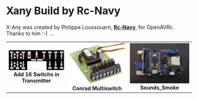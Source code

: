 # Xany Build by Rc-Navy

X-Any was created by Philippe Loussouarn, [**Rc-Navy**](http://p.loussouarn.free.fr/), for OpenAVRc.  
Thanks to him :-) ...


<table cellspacing=0>
  <tr>
    <td align=center width=200><a href="https://github.com/Ingwie/OpenAVRc_Hw/blob/V3/Xany_Builds_by_Users/Rc-Navy/Sw16_In_Transmitter/README_Sw16SwitchsInTransmitter.md"><img src="https://github.com/Ingwie/OpenAVRc_Hw/blob/V3/Xany_Builds_by_Users/Rc-Navy/Sw16_In_Transmitter/PlatineInters.png" border="0" name="submit" title="16 Switchs in Transmitter" alt="16 Switchs in Transmitter"/></a><br><b>Add 16 Switchs in Transmitter</b></td>
	<td align=center width=200><a href="https://github.com/Ingwie/OpenAVRc_Hw/blob/V3/Xany_Builds_by_Users/Rc-Navy/Conrad_7switchs/README_Conrad_7switchs.md"><img src="https://github.com/Ingwie/OpenAVRc_Hw/blob/V3/Xany_Builds_by_Users/Rc-Navy/Conrad_7switchs/conrad7.jpg" border="0" name="submit" title="Conrad Multiswitch" alt="Conrad Multiswitch"/></a><br><b>Conrad Multiswitch</b></td>
	<td align=center width=200><a href="https://github.com/Ingwie/OpenAVRc_Hw/blob/V3/Xany_Builds_by_Users/Rc-Navy/Sounds_Smoke/README_Sounds_Smoke.md"><img src="https://github.com/Ingwie/OpenAVRc_Hw/blob/V3/Xany_Builds_by_Users/Rc-Navy/Sounds_Smoke/S&SM1.png" border="0" name="submit" title="Sounds_Smoke" alt="Sounds_Smoke"/></a><br><b>Sounds_Smoke</b></td>
</table>


